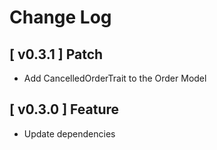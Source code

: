 # Change Log

## [ v0.3.1 ] Patch
- Add CancelledOrderTrait to the Order Model

## [ v0.3.0 ] Feature
- Update dependencies